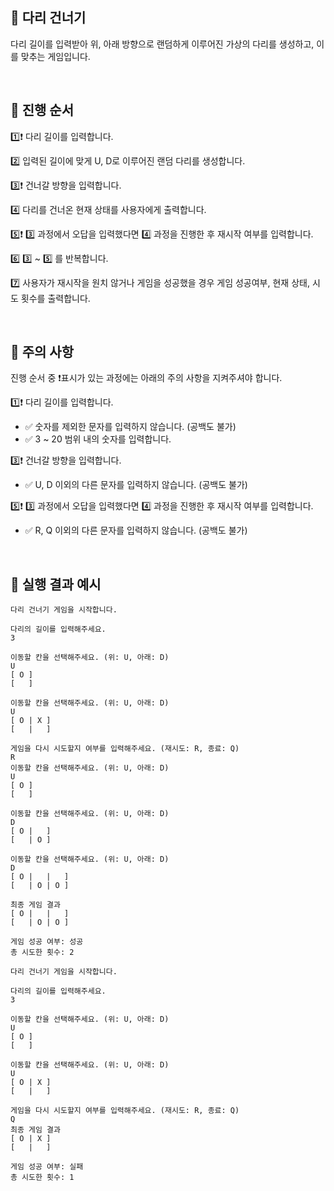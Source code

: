 ## 🚀 다리 건너기

다리 길이를 입력받아 위, 아래 방향으로 랜덤하게 이루어진 가상의 다리를 생성하고, 이를 맞추는 게임입니다.

<br>

## 📃 진행 순서

1️⃣❗ 다리 길이를 입력합니다.

2️⃣ 입력된 길이에 맞게 U, D로 이루어진 랜덤 다리를 생성합니다.

3️⃣❗ 건너갈 방향을 입력합니다.

4️⃣ 다리를 건너온 현재 상태를 사용자에게 출력합니다.

5️⃣❗ 3️⃣ 과정에서 오답을 입력했다면 4️⃣ 과정을 진행한 후 재시작 여부를 입력합니다.

6️⃣ 3️⃣ ~ 5️⃣ 를 반복합니다.

7️⃣ 사용자가 재시작을 원치 않거나 게임을 성공했을 경우 게임 성공여부, 현재 상태, 시도 횟수를 출력합니다.

<br>

## 🛑 주의 사항

진행 순서 중 ❗표시가 있는 과정에는 아래의 주의 사항을 지켜주셔야 합니다.

1️⃣❗ 다리 길이를 입력합니다.

- ✅ 숫자를 제외한 문자를 입력하지 않습니다. (공백도 불가)
- ✅ 3 ~ 20 범위 내의 숫자를 입력합니다.

3️⃣❗ 건너갈 방향을 입력합니다.

- ✅ U, D 이외의 다른 문자를 입력하지 않습니다. (공백도 불가)

5️⃣❗ 3️⃣ 과정에서 오답을 입력했다면 4️⃣ 과정을 진행한 후 재시작 여부를 입력합니다.

- ✅ R, Q 이외의 다른 문자를 입력하지 않습니다. (공백도 불가)

<br>

## 📝 실행 결과 예시

```
다리 건너기 게임을 시작합니다.

다리의 길이를 입력해주세요.
3

이동할 칸을 선택해주세요. (위: U, 아래: D)
U
[ O ]
[   ]

이동할 칸을 선택해주세요. (위: U, 아래: D)
U
[ O | X ]
[   |   ]

게임을 다시 시도할지 여부를 입력해주세요. (재시도: R, 종료: Q)
R
이동할 칸을 선택해주세요. (위: U, 아래: D)
U
[ O ]
[   ]

이동할 칸을 선택해주세요. (위: U, 아래: D)
D
[ O |   ]
[   | O ]

이동할 칸을 선택해주세요. (위: U, 아래: D)
D
[ O |   |   ]
[   | O | O ]

최종 게임 결과
[ O |   |   ]
[   | O | O ]

게임 성공 여부: 성공
총 시도한 횟수: 2
```

```
다리 건너기 게임을 시작합니다.

다리의 길이를 입력해주세요.
3

이동할 칸을 선택해주세요. (위: U, 아래: D)
U
[ O ]
[   ]

이동할 칸을 선택해주세요. (위: U, 아래: D)
U
[ O | X ]
[   |   ]

게임을 다시 시도할지 여부를 입력해주세요. (재시도: R, 종료: Q)
Q
최종 게임 결과
[ O | X ]
[   |   ]

게임 성공 여부: 실패
총 시도한 횟수: 1
```
